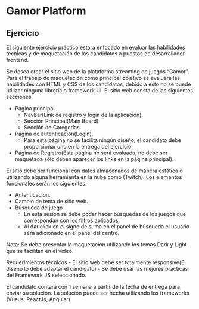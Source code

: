 # Gamor Platform

## Ejercicio

El siguiente ejercicio práctico estará enfocado en evaluar las habilidades técnicas y de maquetación de los candidatos a puestos de desarrollador frontend.

Se desea crear el sitio web de la plataforma streaming de juegos “Gamor”. Para el trabajo de maquetación como principal objetivo se evaluará las habilidades con HTML y CSS de los candidatos, debido a esto no se puede utilizar ninguna librería o framework UI.
El sitio web consta de las siguientes secciones.
- Pagina principal
    * Navbar(Link de registro y login de la aplicación).
    * Sección Principal(Main Board).
    * Sección de Categorías.
- Página de autenticación(Login).
    * Para esta página no se facilita ningún diseño, el candidato debe proporcionar uno en la entrega del ejercicio.
- Página de Registro(Esta página no será evaluada, no debe ser maquetada sólo deben aparecer los links en la página principal).

El sitio debe ser funcional con datos almacenados de manera estática o utilizando alguna herramienta en la nube como (Twitch).
Los elementos funcionales serán los siguientes:
- Autenticacion.
- Cambio de tema de sitio web.
- Búsqueda de juego
    * En esta sesión se debe poder hacer búsquedas de los juegos que correspondan con los filtros aplicados.
    * Al dar click en el signo de suma en el panel de búsqueda el usuario será adicionado en el panel del centro.

Nota: Se debe presentar la maquetación utilizando los temas Dark y Light que se facilitan en el video.

Requerimientos técnicos
    - El sitio web debe ser totalmente responsive(El diseño lo debe adaptar el candidato)
    - Se debe usar las mejores prácticas del Framework JS seleccionado.


<!-- Materiales complementarios:
- Preview de la maquetación
https://drive.google.com/file/d/1_RPQeGxUP47BMAnmbRkXpCUj1xkwNxIV/view?usp=sharing -->


El candidato contará con 1 semana a partir de la fecha de entrega para enviar su solución. La solución puede ser hecha utilizando los frameworks (VueJs, ReactJs, Angular)

